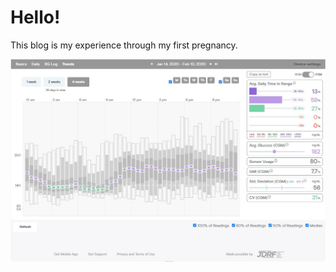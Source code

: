 # Hello!

This blog is my experience through my first pregnancy.  

![Tidepool](images/tidepool_january_2019.JPG)

